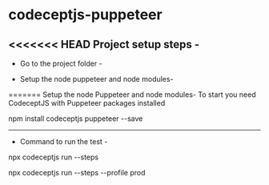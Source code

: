 # codeceptjs-puppeteer

<<<<<<< HEAD
Project setup steps -
--------------------------

- Go to the project folder - 

- Setup the node puppeteer and node modules- 

=======
Setup the node Puppeteer and node modules- 
To start you need CodeceptJS with Puppeteer packages installed

npm install codeceptjs puppeteer --save

---------------------------------------

- Command to run the test - 

npx codeceptjs run --steps

npx codeceptjs run --steps --profile prod
